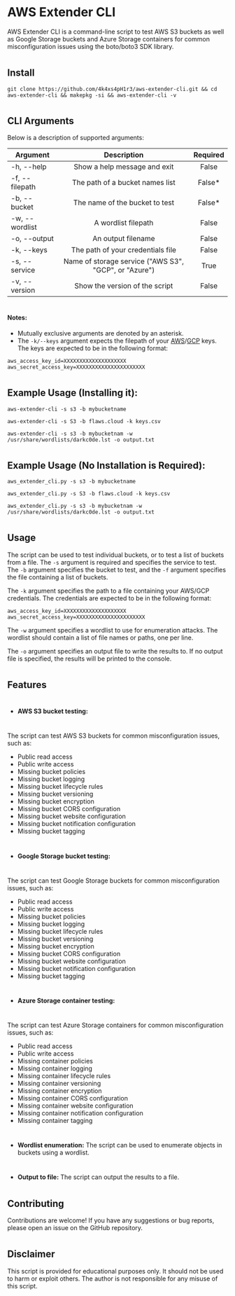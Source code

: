 # AWS Extender CLI

AWS Extender CLI is a command-line script to test AWS S3 buckets as well as Google Storage buckets and Azure Storage containers for common misconfiguration issues using the boto/boto3 SDK library.

#

## Install

```ShellSession
git clone https://github.com/4k4xs4pH1r3/aws-extender-cli.git && cd aws-extender-cli && makepkg -si && aws-extender-cli -v
```

#

## CLI Arguments

Below is a description of supported arguments:

| Argument       |                       Description                        | Required |
| -------------- | :------------------------------------------------------: | :------: |
| -h, --help     |               Show a help message and exit               |  False   |
| -f, --filepath |             The path of a bucket names list              | False\*  |
| -b, --bucket   |              The name of the bucket to test              | False\*  |
| -w, --wordlist |                   A wordlist filepath                    |  False   |
| -o, --output   |                    An output filename                    |  False   |
| -k, --keys     |            The path of your credentials file             |  False   |
| -s, --service  |   Name of storage service ("AWS S3", "GCP", or "Azure")  |   True   |
| -v, --version  |              Show the version of the script              |  False   |

#

#### Notes:

- Mutually exclusive arguments are denoted by an asterisk.
- The `-k/--keys` argument expects the filepath of your [AWS](https://console.aws.amazon.com/iam/home?#/security_credential)/[GCP](https://cloud.google.com/storage/docs/migrating#keys) keys. The keys are expected to be in the following format:

```
aws_access_key_id=XXXXXXXXXXXXXXXXXXXX
aws_secret_access_key=XXXXXXXXXXXXXXXXXXXXXX
```

#

## Example Usage (Installing it):

```ShellSession
aws-extender-cli -s s3 -b mybucketname
```

```ShellSession
aws-extender-cli -s S3 -b flaws.cloud -k keys.csv
```

```ShellSession
aws-extender-cli -s s3 -b mybucketnam -w /usr/share/wordlists/darkc0de.lst -o output.txt
```

#

## Example Usage (No Installation is Required):

```ShellSession
aws_extender_cli.py -s s3 -b mybucketname
```

```ShellSession
aws_extender_cli.py -s S3 -b flaws.cloud -k keys.csv
```

```ShellSession
aws_extender_cli.py -s s3 -b mybucketnam -w /usr/share/wordlists/darkc0de.lst -o output.txt
```

#

## Usage

The script can be used to test individual buckets, or to test a list of buckets from a file. The `-s` argument is required and specifies the service to test. The `-b` argument specifies the bucket to test, and the `-f` argument specifies the file containing a list of buckets.

The `-k` argument specifies the path to a file containing your AWS/GCP credentials. The credentials are expected to be in the following format:

```
aws_access_key_id=XXXXXXXXXXXXXXXXXXXX
aws_secret_access_key=XXXXXXXXXXXXXXXXXXXXXX
```

The `-w` argument specifies a wordlist to use for enumeration attacks. The wordlist should contain a list of file names or paths, one per line.

The `-o` argument specifies an output file to write the results to. If no output file is specified, the results will be printed to the console.

#

## Features

#

- **AWS S3 bucket testing:**

#

The script can test AWS S3 buckets for common misconfiguration issues, such as:

- Public read access
- Public write access
- Missing bucket policies
- Missing bucket logging
- Missing bucket lifecycle rules
- Missing bucket versioning
- Missing bucket encryption
- Missing bucket CORS configuration
- Missing bucket website configuration
- Missing bucket notification configuration
- Missing bucket tagging

#

- **Google Storage bucket testing:**

#

The script can test Google Storage buckets for common misconfiguration issues, such as:

- Public read access
- Public write access
- Missing bucket policies
- Missing bucket logging
- Missing bucket lifecycle rules
- Missing bucket versioning
- Missing bucket encryption
- Missing bucket CORS configuration
- Missing bucket website configuration
- Missing bucket notification configuration
- Missing bucket tagging

#

- **Azure Storage container testing:**

#

The script can test Azure Storage containers for common misconfiguration issues, such as:

- Public read access
- Public write access
- Missing container policies
- Missing container logging
- Missing container lifecycle rules
- Missing container versioning
- Missing container encryption
- Missing container CORS configuration
- Missing container website configuration
- Missing container notification configuration
- Missing container tagging

#

- **Wordlist enumeration:**
  The script can be used to enumerate objects in buckets using a wordlist.

#

- **Output to file:**
  The script can output the results to a file.

#

## Contributing

Contributions are welcome! If you have any suggestions or bug reports, please open an issue on the GitHub repository.

#

## Disclaimer

This script is provided for educational purposes only. It should not be used to harm or exploit others. The author is not responsible for any misuse of this script.
